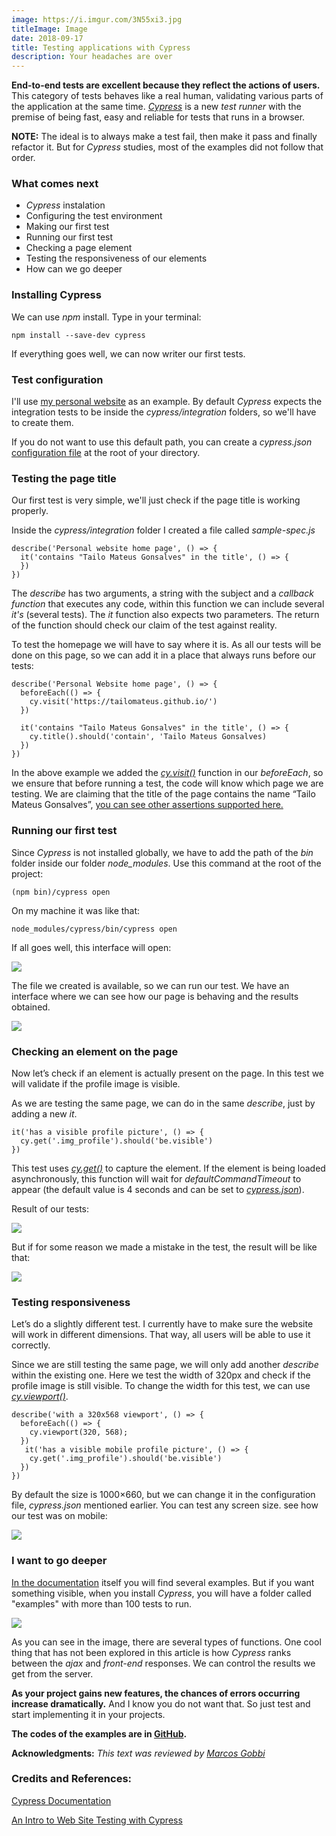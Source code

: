 ```yaml
---
image: https://i.imgur.com/3N55xi3.jpg
titleImage: Image
date: 2018-09-17
title: Testing applications with Cypress
description: Your headaches are over
---
```


**End-to-end tests are excellent because they reflect the actions of users.** This category of tests behaves like a real human, validating various parts of the application at the same time. *[Cypress](https://www.cypress.io/)* is a new *test runner* with the premise of being fast, easy and reliable for tests that runs in a browser.

**NOTE:** The ideal is to always make a test fail, then make it pass and finally refactor it. But for *Cypress* studies, most of the examples did not follow that order.

### What comes next
* *Cypress* instalation
* Configuring the test environment
* Making our first test
* Running our first test
* Checking a page element
* Testing the responsiveness of our elements
* How can we go deeper

### Installing Cypress

We can use *npm* install. Type in your terminal:

```
npm install --save-dev cypress
```
If everything goes well, we can now writer our first tests.

### Test configuration

I'll use [my personal website](https://tailomateus.github.io/) as an example. By default *Cypress* expects the integration tests to be inside the *cypress/integration* folders, so we'll have to create them.

If you do not want to use this default path, you can create a *cypress.json* [configuration file](https://docs.cypress.io/guides/references/configuration.html) at the root of your directory.

### Testing the page title

Our first test is very simple, we'll just check if the page title is working properly.

Inside the *cypress/integration* folder I created a file called *sample-spec.js*

```
describe('Personal website home page', () => {
  it('contains "Tailo Mateus Gonsalves" in the title', () => {
  })
})
```

The *describe* has two arguments, a string with the subject and a *callback function* that executes any code, within this function we can include several *it's* (several tests). The *it* function also expects two parameters. The return of the function should check our claim of the test against reality.

To test the homepage we will have to say where it is. As all our tests will be done on this page, so we can add it in a place that always runs before our tests:

```
describe('Personal Website home page', () => {
  beforeEach(() => {
    cy.visit('https://tailomateus.github.io/')
  })
  
  it('contains "Tailo Mateus Gonsalves" in the title', () => {
    cy.title().should('contain', 'Tailo Mateus Gonsalves)
  })
})
```


In the above example we added the *[cy.visit()](https://docs.cypress.io/api/commands/visit.html)* function in our *beforeEach*, so we ensure that before running a test, the code will know which page we are testing. We are claiming that the title of the page contains the name “Tailo Mateus Gonsalves”, [you can see other assertions supported here.](https://docs.cypress.io/guides/references/assertions.html#Chai)


### Running our first test

Since *Cypress* is not installed globally, we have to add the path of the *bin* folder  inside our folder *node_modules*. Use this command at the root of the project:

```
(npm bin)/cypress open
```

On my machine it was like that:

```
node_modules/cypress/bin/cypress open
```

If all goes well, this interface will open:

![](https://cdn-images-1.medium.com/max/800/1*LolhBhXNFHk0ne-Q1qIDRg.png)

The file we created is available, so we can run our test. We have an interface where we can see how our page is behaving and the results obtained.

![](https://cdn-images-1.medium.com/max/800/1*xb7WjOdjOUJe43hK3NhRYA.png)

### Checking an element on the page

Now let’s check if an element is actually present on the page. In this test we will validate if the profile image is visible.

As we are testing the same page, we can do in the same *describe*, just by adding a new *it*.

```
it('has a visible profile picture', () => {
  cy.get('.img_profile').should('be.visible')
})
```

This test uses *[cy.get()](https://docs.cypress.io/api/commands/get.html#Syntax)* to capture the element. If the element is being loaded asynchronously, this function will wait for *defaultCommandTimeout* to appear (the default value is 4 seconds and can be set to *[cypress.json](https://docs.cypress.io/guides/references/configuration.html#Timeouts)*).

Result of our tests:

![](https://cdn-images-1.medium.com/max/800/1*yZFX1NmJavGysMbeYntbUQ.png)

But if for some reason we made a mistake in the test, the result will be like that:

![](https://cdn-images-1.medium.com/max/800/1*YvE1hed6KvHJ7TBH1j-JOg.png)

### Testing responsiveness

Let’s do a slightly different test. I currently have to make sure the website will work in different dimensions. That way, all users will be able to use it correctly.

Since we are still testing the same page, we will only add another *describe* within the existing one. Here we test the width of 320px and check if the profile image is still visible. To change the width for this test, we can use *[cy.viewport()](https://docs.cypress.io/api/commands/viewport.html#Syntax)*.


```
describe('with a 320x568 viewport', () => {
  beforeEach(() => {
    cy.viewport(320, 568);
  })
   it('has a visible mobile profile picture', () => {
    cy.get('.img_profile').should('be.visible')
  })
})
```

By default the size is 1000×660, but we can change it in the configuration file, *cypress.json* mentioned earlier. You can test any screen size. see how our test was on mobile:

![](https://cdn-images-1.medium.com/max/800/1*TB71xoVOqBCoE26FHt3Vjg.png)

### I want to go deeper

[In the documentation](https://docs.cypress.io/api/introduction/api.html#Sections) itself you will find several examples. But if you want something visible, when you install *Cypress*, you will have a folder called "examples" with more than 100 tests to run.

![](https://cdn-images-1.medium.com/max/800/1*L2_GisT-XWYYqRDF8HLquA.png)

As you can see in the image, there are several types of functions. One cool thing that has not been explored in this article is how *Cypress* ranks between the *ajax* and *front-end* responses. We can control the results we get from the server.

**As your project gains new features, the chances of errors occurring increase dramatically.** And I know you do not want that. So just test and start implementing it in your projects.

**The codes of the examples are in [GitHub](https://github.com/TailoMateus/testing_personal_site_cypress).**

**Acknowledgments:** *This text was reviewed by [Marcos Gobbi](https://github.com/macpardo)* 

### Credits and References:

[Cypress Documentation](https://docs.cypress.io/api/introduction/api.html#Sections)

[An Intro to Web Site Testing with Cypress](https://css-tricks.com/an-intro-to-web-app-testing-with-cypress-io/)

